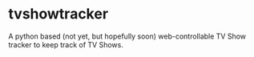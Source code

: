# tvshowtracker
A python based (not yet, but hopefully soon) web-controllable TV Show tracker to keep track of TV Shows. 
